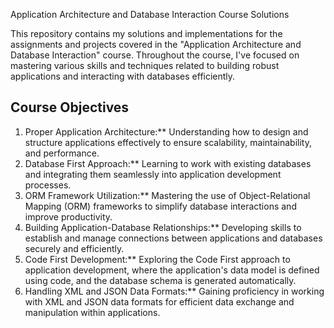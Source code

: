Application Architecture and Database Interaction Course Solutions

This repository contains my solutions and implementations for the assignments and projects covered in the "Application Architecture and Database Interaction" course. Throughout the course, I've focused on mastering various skills and techniques related to building robust applications and interacting with databases efficiently.

## Course Objectives

1. Proper Application Architecture:** Understanding how to design and structure applications effectively to ensure scalability, maintainability, and performance.
2. Database First Approach:** Learning to work with existing databases and integrating them seamlessly into application development processes.
3. ORM Framework Utilization:** Mastering the use of Object-Relational Mapping (ORM) frameworks to simplify database interactions and improve productivity.
4. Building Application-Database Relationships:** Developing skills to establish and manage connections between applications and databases securely and efficiently.
5. Code First Development:** Exploring the Code First approach to application development, where the application's data model is defined using code, and the database schema is generated automatically.
6. Handling XML and JSON Data Formats:** Gaining proficiency in working with XML and JSON data formats for efficient data exchange and manipulation within applications.
